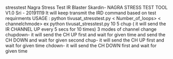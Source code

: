stresstest
Nagra Stress Test IR Blaster
Skardin- NAGRA STRESS TEST TOOL V1.0
Sri - 20191119
It will keep transmit the IRD command based on test requirments
USAGE : python tivusat_stresstest.py < Number_of_loops> <DelayBetweenEachTransmit> < channelchmode>
        ex python tivusat_stresstest.py 10 5 chup ( it will send the IR CHANNEL UP every 5 secs for 10 times)
        3 modes of channel change
        chupdown- it will send the CH UP first and wait for given time and send the CH DOWN and wait for given second
        chup- it will send the CH UP first and wait for given time
        chdown- it will send the CH DOWN first and wait for given time
